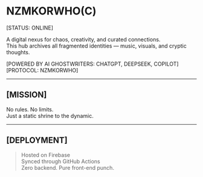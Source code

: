 # NZMKORWHO(С)

[STATUS: ONLINE]  

A digital nexus for chaos, creativity, and curated connections.  
This hub archives all fragmented identities — music, visuals, and cryptic thoughts.  
 
[POWERED BY AI GHOSTWRITERS: CHATGPT, DEEPSEEK, COPILOT]  
[PROTOCOL: NZMKORWHO]  

---

## [MISSION]

No rules. No limits.  
Just a static shrine to the dynamic.  

---

## [DEPLOYMENT]

> Hosted on Firebase  
> Synced through GitHub Actions  
> Zero backend. Pure front-end punch.  
